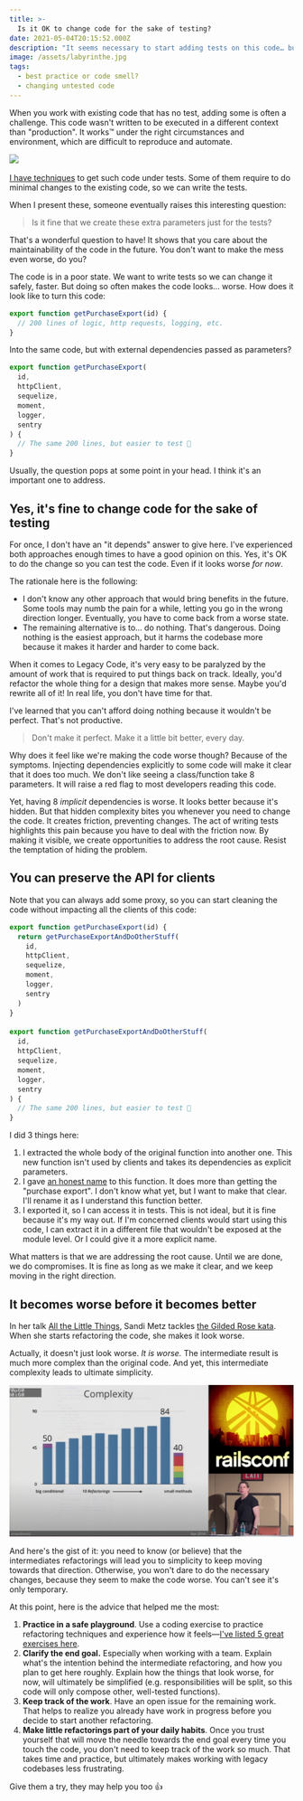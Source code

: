 ```yaml
---
title: >-
  Is it OK to change code for the sake of testing?
date: 2021-05-04T20:15:52.000Z
description: "It seems necessary to start adding tests on this code… but what if it makes things worse?"
image: /assets/labyrinthe.jpg
tags:
  - best practice or code smell?
  - changing untested code
---
```


When you work with existing code that has no test, adding some is often a challenge. This code wasn't written to be executed in a different context than "production". It works™ under the right circumstances and environment, which are difficult to reproduce and automate.

![](/assets/labyrinthe.jpg)

[I have techniques](https://understandlegacycode.com/first-aid-kit/) to get such code under tests. Some of them require to do minimal changes to the existing code, so we can write the tests.

When I present these, someone eventually raises this interesting question:

> Is it fine that we create these extra parameters just for the tests?

That's a wonderful question to have! It shows that you care about the maintainability of the code in the future. You don't want to make the mess even worse, do you?

The code is in a poor state. We want to write tests so we can change it safely, faster. But doing so often makes the code looks… worse. How does it look like to turn this code:

```js
export function getPurchaseExport(id) {
  // 200 lines of logic, http requests, logging, etc.
}
```

Into the same code, but with external dependencies passed as parameters?

```js
export function getPurchaseExport(
  id,
  httpClient,
  sequelize,
  moment,
  logger,
  sentry
) {
  // The same 200 lines, but easier to test 🤷
}
```

Usually, the question pops at some point in your head. I think it's an important one to address.

## Yes, it's fine to change code for the sake of testing

For once, I don't have an "it depends" answer to give here. I've experienced both approaches enough times to have a good opinion on this. Yes, it's OK to do the change so you can test the code. Even if it looks worse _for now_.

The rationale here is the following:

- I don't know any other approach that would bring benefits in the future. Some tools may numb the pain for a while, letting you go in the wrong direction longer. Eventually, you have to come back from a worse state.
- The remaining alternative is to… do nothing. That's dangerous. Doing nothing is the easiest approach, but it harms the codebase more because it makes it harder and harder to come back.

When it comes to Legacy Code, it's very easy to be paralyzed by the amount of work that is required to put things back on track. Ideally, you'd refactor the whole thing for a design that makes more sense. Maybe you'd rewrite all of it! In real life, you don't have time for that.

I've learned that you can't afford doing nothing because it wouldn't be perfect. That's not productive.

> Don't make it perfect. Make it a little bit better, every day.

Why does it feel like we're making the code worse though? Because of the symptoms. Injecting dependencies explicitly to some code will make it clear that it does too much. We don't like seeing a class/function take 8 parameters. It will raise a red flag to most developers reading this code.

Yet, having 8 _implicit_ dependencies is worse. It looks better because it's hidden. But that hidden complexity bites you whenever you need to change the code. It creates friction, preventing changes. The act of writing tests highlights this pain because you have to deal with the friction now. By making it visible, we create opportunities to address the root cause. Resist the temptation of hiding the problem.

## You can preserve the API for clients

Note that you can always add some proxy, so you can start cleaning the code without impacting all the clients of this code:

```js
export function getPurchaseExport(id) {
  return getPurchaseExportAndDoOtherStuff(
    id,
    httpClient,
    sequelize,
    moment,
    logger,
    sentry
  )
}

export function getPurchaseExportAndDoOtherStuff(
  id,
  httpClient,
  sequelize,
  moment,
  logger,
  sentry
) {
  // The same 200 lines, but easier to test 🤷
}
```

I did 3 things here:

1. I extracted the whole body of the original function into another one. This new function isn't used by clients and takes its dependencies as explicit parameters.
2. I gave [an honest name](https://understandlegacycode.com/blog/improving-legacy-function-names/#its-fine-to-use-and-but-your-journey-doesnt-stop-here) to this function. It does more than getting the "purchase export". I don't know what yet, but I want to make that clear. I'll rename it as I understand this function better.
3. I exported it, so I can access it in tests. This is not ideal, but it is fine because it's my way out. If I'm concerned clients would start using this code, I can extract it in a different file that wouldn't be exposed at the module level. Or I could give it a more explicit name.

What matters is that we are addressing the root cause. Until we are done, we do compromises. It is fine as long as we make it clear, and we keep moving in the right direction.

## It becomes worse before it becomes better

In her talk [All the Little Things](https://www.youtube.com/watch?v=8bZh5LMaSmE), Sandi Metz tackles [the Gilded Rose kata](https://understandlegacycode.com/blog/5-coding-exercises-to-practice-refactoring-legacy-code/#1-the-gilded-rose). When she starts refactoring the code, she makes it look worse.

Actually, it doesn't just look worse. _It is worse._ The intermediate result is much more complex than the original code. And yet, this intermediate complexity leads to ultimate simplicity.

![Sandi explaining intermediate refactorings increase code complexity until it drops suddenly](./sandi-talk.png)

And here's the gist of it: you need to know (or believe) that the intermediates refactorings will lead you to simplicity to keep moving towards that direction. Otherwise, you won't dare to do the necessary changes, because they seem to make the code worse. You can't see it's only temporary.

At this point, here is the advice that helped me the most:

1. **Practice in a safe playground**. Use a coding exercise to practice refactoring techniques and experience how it feels—[I've listed 5 great exercises here](https://understandlegacycode.com/blog/5-coding-exercises-to-practice-refactoring-legacy-code).
2. **Clarify the end goal.** Especially when working with a team. Explain what's the intention behind the intermediate refactoring, and how you plan to get here roughly. Explain how the things that look worse, for now, will ultimately be simplified (e.g. responsibilities will be split, so this code will only compose other, well-tested functions).
3. **Keep track of the work**. Have an open issue for the remaining work. That helps to realize you already have work in progress before you decide to start another refactoring.
4. **Make little refactorings part of your daily habits**. Once you trust yourself that will move the needle towards the end goal every time you touch the code, you don't need to keep track of the work so much. That takes time and practice, but ultimately makes working with legacy codebases less frustrating.

Give them a try, they may help you too 👍
